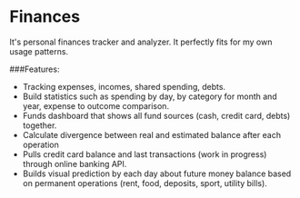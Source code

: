 # Finances

It's personal finances tracker and analyzer. It perfectly fits for my own usage patterns. 

###Features:
- Tracking expenses, incomes, shared spending, debts.
- Build statistics such as spending by day, by category for month and year, expense to outcome comparison.
- Funds dashboard that shows all fund sources (cash, credit card, debts) together.
- Calculate divergence between real and estimated balance after each operation
- Pulls credit card balance and last transactions (work in progress) through online banking API.
- Builds visual prediction by each day about future money balance based on permanent operations (rent, food, deposits, sport, utility bills).

